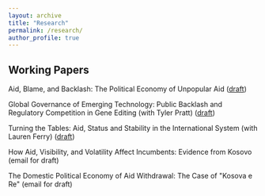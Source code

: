 ```yaml
---
layout: archive
title: "Research"
permalink: /research/
author_profile: true
---
```


Working Papers
---

Aid, Blame, and Backlash: The Political Economy of Unpopular Aid (<a href= "https://cobrienudry.github.io/files/aid_blame7.15.2021.pdf">draft</a>)

Global Governance of Emerging Technology: Public Backlash and Regulatory Competition in Gene Editing (with Tyler Pratt) (<a href= "https://cobrienudry.github.io/files/Genes_March2021.pdf">draft</a>)

Turning the Tables: Aid, Status and Stability in the International System (with Lauren Ferry) (<a href= "https://cobrienudry.github.io/files/Status_Reversal_Ferry_OBrienUdry.pdf">draft</a>)

How Aid, Visibility, and Volatility Affect Incumbents: Evidence from Kosovo (email for draft)

The Domestic Political Economy of Aid Withdrawal: The Case of "Kosova e Re" (email for draft)


